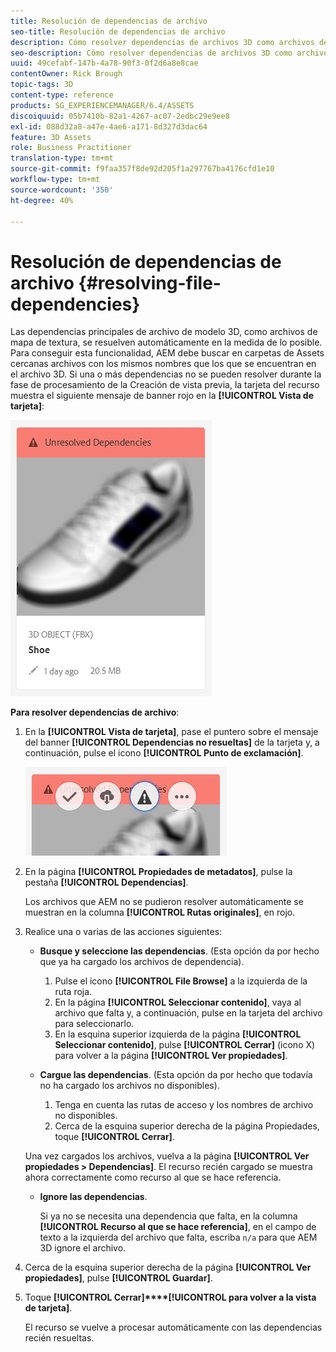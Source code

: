 ```yaml
---
title: Resolución de dependencias de archivo
seo-title: Resolución de dependencias de archivo
description: Cómo resolver dependencias de archivos 3D como archivos de mapa de textura cuando falla la resolución automática.
seo-description: Cómo resolver dependencias de archivos 3D como archivos de mapa de textura cuando falla la resolución automática.
uuid: 49cefabf-147b-4a78-90f3-0f2d6a8e8cae
contentOwner: Rick Brough
topic-tags: 3D
content-type: reference
products: SG_EXPERIENCEMANAGER/6.4/ASSETS
discoiquuid: 05b7410b-82a1-4267-ac07-2edbc29e9ee8
exl-id: 088d32a8-a47e-4ae6-a171-8d327d3dac64
feature: 3D Assets
role: Business Practitioner
translation-type: tm+mt
source-git-commit: f9faa357f8de92d205f1a297767ba4176cfd1e10
workflow-type: tm+mt
source-wordcount: '350'
ht-degree: 40%

---
```


# Resolución de dependencias de archivo {#resolving-file-dependencies}

Las dependencias principales de archivo de modelo 3D, como archivos de mapa de textura, se resuelven automáticamente en la medida de lo posible. Para conseguir esta funcionalidad, AEM debe buscar en carpetas de Assets cercanas archivos con los mismos nombres que los que se encuentran en el archivo 3D. Si una o más dependencias no se pueden resolver durante la fase de procesamiento de la Creación de vista previa, la tarjeta del recurso muestra el siguiente mensaje de banner rojo en la **[!UICONTROL Vista de tarjeta]**:

![chlimage_1-124](assets/chlimage_1-124.png)

**Para resolver dependencias de archivo**:

1. En la **[!UICONTROL Vista de tarjeta]**, pase el puntero sobre el mensaje del banner **[!UICONTROL Dependencias no resueltas]** de la tarjeta y, a continuación, pulse el icono **[!UICONTROL Punto de exclamación]**.

   ![chlimage_1-125](assets/chlimage_1-125.png)

1. En la página **[!UICONTROL Propiedades de metadatos]**, pulse la pestaña **[!UICONTROL Dependencias]**.

   Los archivos que AEM no se pudieron resolver automáticamente se muestran en la columna **[!UICONTROL Rutas originales]**, en rojo.

1. Realice una o varias de las acciones siguientes:

   * **Busque y seleccione las dependencias**. (Esta opción da por hecho que ya ha cargado los archivos de dependencia).

      1. Pulse el icono **[!UICONTROL File Browse]** a la izquierda de la ruta roja.
      1. En la página **[!UICONTROL Seleccionar contenido]**, vaya al archivo que falta y, a continuación, pulse en la tarjeta del archivo para seleccionarlo.
      1. En la esquina superior izquierda de la página **[!UICONTROL Seleccionar contenido]**, pulse **[!UICONTROL Cerrar]** (icono X) para volver a la página **[!UICONTROL Ver propiedades]**.
   * **Cargue las dependencias**. (Esta opción da por hecho que todavía no ha cargado los archivos no disponibles).

      1. Tenga en cuenta las rutas de acceso y los nombres de archivo no disponibles.
      1. Cerca de la esquina superior derecha de la página Propiedades, toque **[!UICONTROL Cerrar]**.

   Una vez cargados los archivos, vuelva a la página **[!UICONTROL Ver propiedades > Dependencias]**. El recurso recién cargado se muestra ahora correctamente como recurso al que se hace referencia.

   * **Ignore las dependencias**.

      Si ya no se necesita una dependencia que falta, en la columna **[!UICONTROL Recurso al que se hace referencia]**, en el campo de texto a la izquierda del archivo que falta, escriba `n/a` para que AEM 3D ignore el archivo.



1. Cerca de la esquina superior derecha de la página **[!UICONTROL Ver propiedades]**, pulse **[!UICONTROL Guardar]**.
1. Toque **[!UICONTROL Cerrar]****[!UICONTROL para volver a la vista de tarjeta]**.

   El recurso se vuelve a procesar automáticamente con las dependencias recién resueltas.
